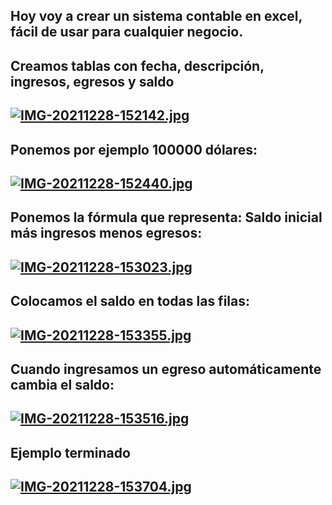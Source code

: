 ## Hoy voy a crear un sistema contable en excel, fácil de usar para cualquier negocio.
## Creamos tablas con fecha, descripción, ingresos, egresos y saldo
## [![IMG-20211228-152142.jpg](https://i.postimg.cc/qRCWW81C/IMG-20211228-152142.jpg)](https://postimg.cc/mzBdHFfb)

## Ponemos por ejemplo 100000 dólares:
## [![IMG-20211228-152440.jpg](https://i.postimg.cc/0rgkLkG9/IMG-20211228-152440.jpg)](https://postimg.cc/30BQGHbq)

## Ponemos la fórmula que representa: Saldo inicial más ingresos menos egresos:
## [![IMG-20211228-153023.jpg](https://i.postimg.cc/rsG4nPWZ/IMG-20211228-153023.jpg)](https://postimg.cc/BP6ttNm2)

## Colocamos el saldo en todas las filas:
## [![IMG-20211228-153355.jpg](https://i.postimg.cc/wxNnxQgW/IMG-20211228-153355.jpg)](https://postimg.cc/RqMgXf3f)

## Cuando ingresamos un egreso automáticamente cambia el saldo:
## [![IMG-20211228-153516.jpg](https://i.postimg.cc/m2bVxYD1/IMG-20211228-153516.jpg)](https://postimg.cc/PNR1Y81d)

## Ejemplo terminado
## [![IMG-20211228-153704.jpg](https://i.postimg.cc/qqdrBmYT/IMG-20211228-153704.jpg)](https://postimg.cc/S2V3DGkT)

##
##
